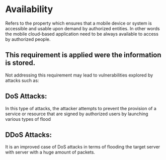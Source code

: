 # Availability 

Refers to the property which ensures that a mobile device or system is accessible and usable upon demand by authorized entities. In other words the mobile cloud-based application need to be always available to access by authorized people.

## This requirement is applied were the information is stored. 

Not addressing this requirement may lead to vulnerabilities explored by attacks such as:                                                                

## DoS Attacks:           
In this type of attacks, the attacker attempts to prevent the provision of a service or resource that are signed by authorized users by launching various types of flood                                                              

## DDoS Attacks:  
It is an improved case of DoS attacks in terms of flooding the target server with server with a huge amount of packets.  
